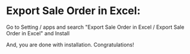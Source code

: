Export Sale Order in Excel:
=========================================================

Go to Setting / apps and search "Export Sale Order in Excel / Export Sale Order in Excel" and Install

And, you are done with installation. Congratulations!
